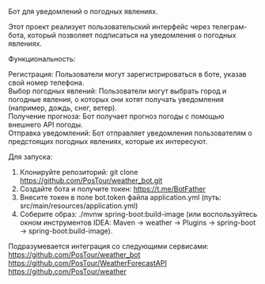Бот для уведомлений о погодных явлениях.

Этот проект реализует пользовательский интерфейс через телеграм-бота, который позволяет подписаться на уведомления о погодных явлениях.

Функциональность:

Регистрация: Пользователи могут зарегистрироваться в боте, указав свой номер телефона.<br />
Выбор погодных явлений: Пользователи могут выбрать город и погодные явления, о которых они хотят получать уведомления (например, дождь, снег, ветер).<br />
Получение прогноза: Бот получает прогноз погоды с помощью внешнего API погоды.<br />
Отправка уведомлений: Бот отправляет уведомления пользователям о предстоящих погодных явлениях, которые их интересуют.<br />

Для запуска:

1. Клонируйте репозиторий: git clone https://github.com/PosTour/weather_bot.git
2. Создайте бота и получите токен: https://t.me/BotFather
3. Внесите токен в поле bot.token файла application.yml (путь: src/main/resources/application.yml)
4. Соберите образ: ./mvnw spring-boot:build-image (или воспользуйтесь окном инструментов IDEA:
   Maven -> weather -> Plugins -> spring-boot -> spring-boot:build-image).

Подразумевается интеграция со следующими сервисами:<br />
https://github.com/PosTour/weather_bot<br />
https://github.com/PosTour/WeatherForecastAPI<br />
https://github.com/PosTour/weather
